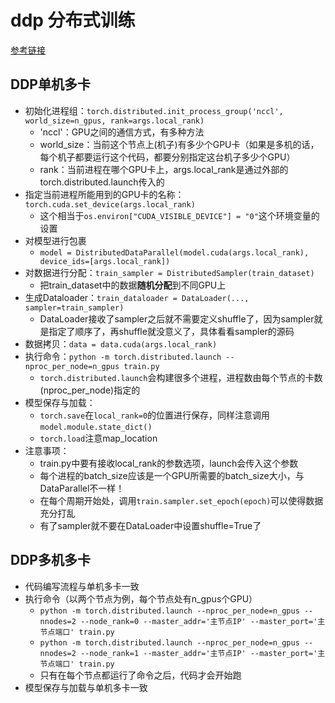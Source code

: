 # ddp 分布式训练
[参考链接](https://www.bilibili.com/video/BV1eD4y1F7o4)


## DDP单机多卡
- 初始化进程组：`torch.distributed.init_process_group('nccl', world_size=n_gpus, rank=args.local_rank)`
    - 'nccl'：GPU之间的通信方式，有多种方法
    - world_size：当前这个节点上(机子)有多少个GPU卡（如果是多机的话，每个机子都要运行这个代码，都要分别指定这台机子多少个GPU）
    - rank：当前进程在哪个GPU卡上，args.local_rank是通过外部的torch.distributed.launch传入的
- 指定当前进程所能用到的GPU卡的名称：`torch.cuda.set_device(args.local_rank)`
    - 这个相当于`os.environ["CUDA_VISIBLE_DEVICE"] = "0"`这个环境变量的设置
- 对模型进行包裹
    - `model = DistributedDataParallel(model.cuda(args.local_rank), device_ids=[args.local_rank])`
- 对数据进行分配：`train_sampler = DistributedSampler(train_dataset)`
    - 把train_dataset中的数据**随机分配**到不同GPU上
- 生成Dataloader：`train_dataloader = DataLoader(..., sampler=train_sampler)`
    - DataLoader接收了sampler之后就不需要定义shuffle了，因为sampler就是指定了顺序了，再shuffle就没意义了，具体看看sampler的源码
- 数据拷贝：`data = data.cuda(args.local_rank)`
- 执行命令：`python -m torch.distributed.launch --nproc_per_node=n_gpus train.py`
    - `torch.distributed.launch`会构建很多个进程，进程数由每个节点的卡数(nproc_per_node)指定的
- 模型保存与加载：
    - `torch.save`在`local_rank=0`的位置进行保存，同样注意调用`model.module.state_dict()`
    - `torch.load`注意map_location
- 注意事项：
    - train.py中要有接收local_rank的参数选项，launch会传入这个参数
    - 每个进程的batch_size应该是一个GPU所需要的batch_size大小，与DataParallel不一样！
    - 在每个周期开始处，调用`train.sampler.set_epoch(epoch)`可以使得数据充分打乱
    - 有了sampler就不要在DataLoader中设置shuffle=True了


## DDP多机多卡
- 代码编写流程与单机多卡一致
- 执行命令（以两个节点为例，每个节点处有n_gpus个GPU）
    - `python -m torch.distributed.launch --nproc_per_node=n_gpus --nnodes=2 --node_rank=0 --master_addr='主节点IP' --master_port='主节点端口' train.py`
    - `python -m torch.distributed.launch --nproc_per_node=n_gpus --nnodes=2 --node_rank=1 --master_addr='主节点IP' --master_port='主节点端口' train.py`
    - 只有在每个节点都运行了命令之后，代码才会开始跑
- 模型保存与加载与单机多卡一致